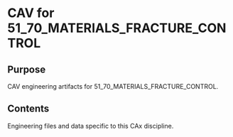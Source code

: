 # CAV for 51_70_MATERIALS_FRACTURE_CONTROL

## Purpose
CAV engineering artifacts for 51_70_MATERIALS_FRACTURE_CONTROL.

## Contents
Engineering files and data specific to this CAx discipline.
